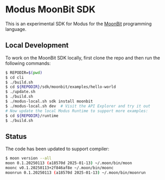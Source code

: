 # Modus MoonBit SDK

This is an experimental SDK for Modus for the [MoonBit] programming language.

[MoonBit]: https://www.moonbitlang.com/

## Local Development

To work on the MoonBit SDK locally, first clone the repo and then run the following commands:

```bash
$ REPODIR=$(pwd)
$ cd cli
$ ./build.sh
$ cd ${REPODIR}/sdk/moonbit/examples/hello-world
$ ./update.sh
$ ./build.sh
$ ./modus-local.sh sdk install moonbit
$ ./modus-local.sh dev  # Visit the API Explorer and try it out
# Now update the local Modus Runtime to support more examples:
$ cd ${REPODIR}/runtime
$ ./build.sh
```

## Status

The code has been updated to support compiler:

```bash
$ moon version --all
moon 0.1.20250113 (a18570d 2025-01-13) ~/.moon/bin/moon
moonc v0.1.20250113+2f846af8e ~/.moon/bin/moonc
moonrun 0.1.20250113 (a18570d 2025-01-13) ~/.moon/bin/moonrun
```
